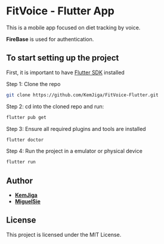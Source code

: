 # FitVoice - Flutter App

This is a mobile app focused on diet tracking by voice.

**FireBase** is used for authentication.

## To start setting up the project

First, it is important to have [Flutter SDK](https://docs.flutter.dev/get-started/install) installed

Step 1: Clone the repo

```bash
git clone https://github.com/KemJiga/FitVoice-Flutter.git
```

Step 2: cd into the cloned repo and run:

```bash
flutter pub get
```

Step 3: Ensure all required plugins and tools are installed

```bash
flutter doctor
```

Step 4: Run the project in a emulator or physical device

```bash
flutter run
```

## Author

- [**KemJiga**](www.linkedin.com/in/kemjiga/)
- [**MiguelSie**](www.linkedin.com/in/msarroyo/)

## License

This project is licensed under the MIT License.
